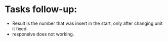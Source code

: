 # Tasks follow-up:

- Result is the number that was insert in the start, only after changing unit it fixed.
- responsive does not working.